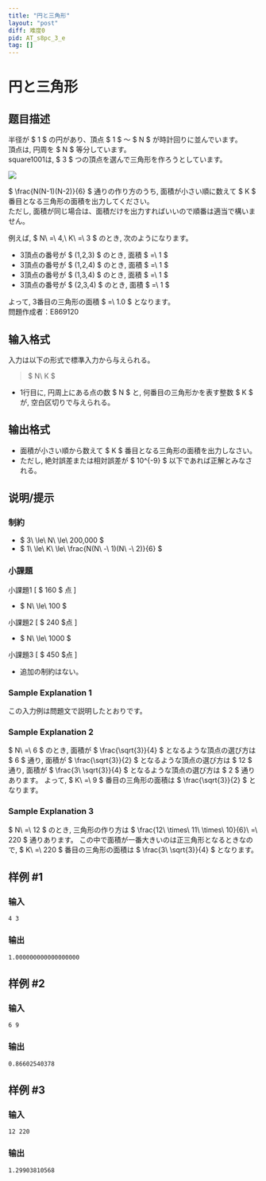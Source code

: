 ```yaml
---
title: "円と三角形"
layout: "post"
diff: 难度0
pid: AT_s8pc_3_e
tag: []
---
```


# 円と三角形

## 题目描述

[problemUrl]: https://atcoder.jp/contests/s8pc-3/tasks/s8pc_3_e

半径が $ 1 $ の円があり、頂点 $ 1 $ ～ $ N $ が時計回りに並んでいます。  
 頂点は, 円周を $ N $ 等分しています。  
 square1001は, $ 3 $ つの頂点を選んで三角形を作ろうとしています。

 ![](https://cdn.luogu.com.cn/upload/vjudge_pic/AT_s8pc_3_e/c30927b9a1715796bda6cd457dcb8ef524309208.png)

   
 $ \frac{N(N-1)(N-2)}{6} $ 通りの作り方のうち, 面積が小さい順に数えて $ K $ 番目となる三角形の面積を出力してください。  
 ただし, 面積が同じ場合は、面積だけを出力すればいいので順番は適当で構いません。  
  
 例えば, $ N\ =\ 4,\ K\ =\ 3 $ のとき, 次のようになります。  
- 3頂点の番号が $ (1,2,3) $ のとき, 面積 $ =\ 1 $
- 3頂点の番号が $ (1,2,4) $ のとき, 面積 $ =\ 1 $
- 3頂点の番号が $ (1,3,4) $ のとき, 面積 $ =\ 1 $
- 3頂点の番号が $ (2,3,4) $ のとき, 面積 $ =\ 1 $
 
 よって, 3番目の三角形の面積 $ =\ 1.0 $ となります。  
 問題作成者：E869120

## 输入格式

入力は以下の形式で標準入力から与えられる。

> $ N\ K $

- 1行目に, 円周上にある点の数 $ N $ と, 何番目の三角形かを表す整数 $ K $ が, 空白区切りで与えられる。

## 输出格式

- 面積が小さい順から数えて $ K $ 番目となる三角形の面積を出力しなさい。
- ただし, 絶対誤差または相対誤差が $ 10^{-9} $ 以下であれば正解とみなされる。

## 说明/提示

### 制約

- $ 3\ \le\ N\ \le\ 200,000 $
- $ 1\ \le\ K\ \le\ \frac{N(N\ -\ 1)(N\ -\ 2)}{6} $

### 小課題

 小課題1 \[ $ 160 $ 点 \]

- $ N\ \le\ 100 $
 
 小課題2 \[ $ 240 $点 \]   
- $ N\ \le\ 1000 $
 
 小課題3 \[ $ 450 $点 \]   
- 追加の制約はない。

### Sample Explanation 1

この入力例は問題文で説明したとおりです。

### Sample Explanation 2

$ N\ =\ 6 $ のとき, 面積が $ \frac{\sqrt{3}}{4} $ となるような頂点の選び方は $ 6 $ 通り, 面積が $ \frac{\sqrt{3}}{2} $ となるような頂点の選び方は $ 12 $ 通り, 面積が $ \frac{3\ \sqrt{3}}{4} $ となるような頂点の選び方は $ 2 $ 通りあります。 よって, $ K\ =\ 9 $ 番目の三角形の面積は $ \frac{\sqrt{3}}{2} $ となります。

### Sample Explanation 3

$ N\ =\ 12 $ のとき, 三角形の作り方は $ \frac{12\ \times\ 11\ \times\ 10}{6}\ =\ 220 $ 通りあります。 この中で面積が一番大きいのは正三角形となるときなので, $ K\ =\ 220 $ 番目の三角形の面積は $ \frac{3\ \sqrt{3}}{4} $ となります。

## 样例 #1

### 输入

```
4 3
```

### 输出

```
1.000000000000000000
```

## 样例 #2

### 输入

```
6 9
```

### 输出

```
0.86602540378
```

## 样例 #3

### 输入

```
12 220
```

### 输出

```
1.29903810568
```

